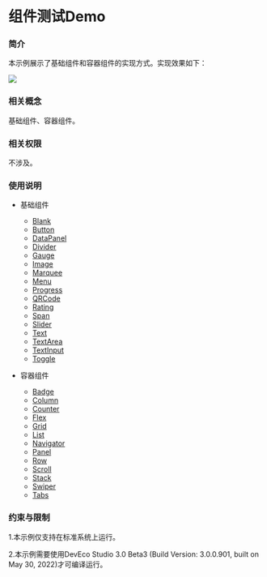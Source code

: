 # 组件测试Demo

### 简介

本示例展示了基础组件和容器组件的实现方式。实现效果如下：

![](screenshots/device/main.png)

### 相关概念

基础组件、容器组件。

### 相关权限

不涉及。

### 使用说明

-   基础组件
    -   [Blank](https://gitee.com/openharmony/app_samples/tree/master/ETSUI/Component/entry/src/main/ets/MainAbility/pages/component_basis/blank/blankPage.ets)
    -   [Button](https://gitee.com/openharmony/app_samples/tree/master/ETSUI/Component/entry/src/main/ets/MainAbility/pages/component_basis/button/buttonPage.ets)
    -   [DataPanel](https://gitee.com/openharmony/app_samples/tree/master/ETSUI/Component/entry/src/main/ets/MainAbility/pages/component_basis/dataPanel/dataPanelPage.ets)
    -   [Divider](https://gitee.com/openharmony/app_samples/tree/master/ETSUI/Component/entry/src/main/ets/MainAbility/pages/component_basis/divider/dividerPage.ets)
    -   [Gauge](https://gitee.com/openharmony/app_samples/tree/master/ETSUI/Component/entry/src/main/ets/MainAbility/pages/component_basis/gauge/gaugePage.ets)
    -   [Image](https://gitee.com/openharmony/app_samples/tree/master/ETSUI/Component/entry/src/main/ets/MainAbility/pages/component_basis/image/imagePage.ets)
    -   [Marquee](https://gitee.com/openharmony/app_samples/tree/master/ETSUI/Component/entry/src/main/ets/MainAbility/pages/component_basis/marquee/marqueePage.ets)
    -   [Menu](https://gitee.com/openharmony/app_samples/tree/master/ETSUI/Component/entry/src/main/ets/MainAbility/pages/component_basis/menu/menuPage.ets)
    -   [Progress](https://gitee.com/openharmony/app_samples/tree/master/ETSUI/Component/entry/src/main/ets/MainAbility/pages/component_basis/progress/progressPage.ets)
    -   [QRCode](https://gitee.com/openharmony/app_samples/tree/master/ETSUI/Component/entry/src/main/ets/MainAbility/pages/component_basis/qrCode/QRCodePage.ets)
    -   [Rating](https://gitee.com/openharmony/app_samples/tree/master/ETSUI/Component/entry/src/main/ets/MainAbility/pages/component_basis/rating/ratingPage.ets)
    -   [Span](https://gitee.com/openharmony/app_samples/tree/master/ETSUI/Component/entry/src/main/ets/MainAbility/pages/component_basis/span/spanPage.ets)
    -   [Slider](https://gitee.com/openharmony/app_samples/tree/master/ETSUI/Component/entry/src/main/ets/MainAbility/pages/component_basis/slider/sliderPage.ets)
    -   [Text](https://gitee.com/openharmony/app_samples/tree/master/ETSUI/Component/entry/src/main/ets/MainAbility/pages/component_basis/text/textPage.ets)
    -   [TextArea](https://gitee.com/openharmony/app_samples/tree/master/ETSUI/Component/entry/src/main/ets/MainAbility/pages/component_basis/textArea/textAreaPage.ets)
    -   [TextInput](https://gitee.com/openharmony/app_samples/tree/master/ETSUI/Component/entry/src/main/ets/MainAbility/pages/component_basis/textInput/textInputPage.ets)
    -   [Toggle](https://gitee.com/openharmony/app_samples/tree/master/ETSUI/Component/entry/src/main/ets/MainAbility/pages/component_basis/toggle/togglePage.ets)

-   容器组件
    -   [Badge](https://gitee.com/openharmony/app_samples/tree/master/ETSUI/Component/entry/src/main/ets/MainAbility/pages/component_container/badge/badgePage.ets)
    -   [Column](https://gitee.com/openharmony/app_samples/tree/master/ETSUI/Component/entry/src/main/ets/MainAbility/pages/component_container/Column/ColumnPage.ets)
    -   [Counter](https://gitee.com/openharmony/app_samples/tree/master/ETSUI/Component/entry/src/main/ets/MainAbility/pages/component_container/Counter/counterPage.ets)
    -   [Flex](https://gitee.com/openharmony/app_samples/tree/master/ETSUI/Component/entry/src/main/ets/MainAbility/pages/component_container/flex/flexPage.ets)
    -   [Grid](https://gitee.com/openharmony/app_samples/tree/master/ETSUI/Component/entry/src/main/ets/MainAbility/pages/component_container/grid/gridPage.ets)
    -   [List](https://gitee.com/openharmony/app_samples/tree/master/ETSUI/Component/entry/src/main/ets/MainAbility/pages/component_container/list/listPage.ets)
    -   [Navigator](https://gitee.com/openharmony/app_samples/tree/master/ETSUI/Component/entry/src/main/ets/MainAbility/pages/component_container/navigator/navigatorPage.ets)
    -   [Panel](https://gitee.com/openharmony/app_samples/tree/master/ETSUI/Component/entry/src/main/ets/MainAbility/pages/component_container/panel/panelPage.ets)
    -   [Row](https://gitee.com/openharmony/app_samples/tree/master/ETSUI/Component/entry/src/main/ets/MainAbility/pages/component_container/row/rowPage.ets)
    -   [Scroll](https://gitee.com/openharmony/app_samples/tree/master/ETSUI/Component/entry/src/main/ets/MainAbility/pages/component_container/scroll/scrollPage.ets)
    -   [Stack](https://gitee.com/openharmony/app_samples/tree/master/ETSUI/Component/entry/src/main/ets/MainAbility/pages/component_container/stack/stackPage.ets)
    -   [Swiper](https://gitee.com/openharmony/app_samples/tree/master/ETSUI/Component/entry/src/main/ets/MainAbility/pages/component_container/swiper/swiperPage.ets)
    -   [Tabs](https://gitee.com/openharmony/app_samples/tree/master/ETSUI/Component/entry/src/main/ets/MainAbility/pages/component_container/tab/tabsPage.ets)

### 约束与限制

1.本示例仅支持在标准系统上运行。

2.本示例需要使用DevEco Studio 3.0 Beta3 (Build Version: 3.0.0.901, built on May 30, 2022)才可编译运行。